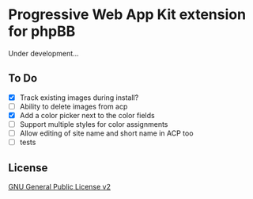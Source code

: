 # Progressive Web App Kit extension for phpBB

Under development...

## To Do

- [x] Track existing images during install?
- [ ] Ability to delete images from acp
- [x] Add a color picker next to the color fields
- [ ] Support multiple styles for color assignments
- [ ] Allow editing of site name and short name in ACP too
- [ ] tests

## License

[GNU General Public License v2](license.txt)
